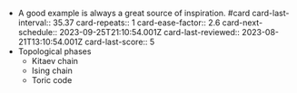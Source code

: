 - A good example is always a great source of inspiration. #card
  card-last-interval:: 35.37
  card-repeats:: 1
  card-ease-factor:: 2.6
  card-next-schedule:: 2023-09-25T21:10:54.001Z
  card-last-reviewed:: 2023-08-21T13:10:54.001Z
  card-last-score:: 5
- Topological phases
	- Kitaev chain
	- Ising chain
	- Toric code